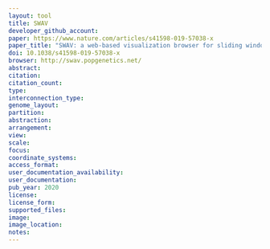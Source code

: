 ```yaml
---
layout: tool 
title: SWAV
developer_github_account: 
paper: https://www.nature.com/articles/s41598-019-57038-x
paper_title: "SWAV: a web-based visualization browser for sliding window analysis"
doi: 10.1038/s41598-019-57038-x
browser: http://swav.popgenetics.net/
abstract: 
citation: 
citation_count: 
type: 
interconnection_type: 
genome_layout: 
partition: 
abstraction: 
arrangement: 
view: 
scale: 
focus: 
coordinate_systems: 
access_format: 
user_documentation_availability: 
user_documentation: 
pub_year: 2020
license: 
license_form: 
supported_files: 
image: 
image_location: 
notes: 
---
```

